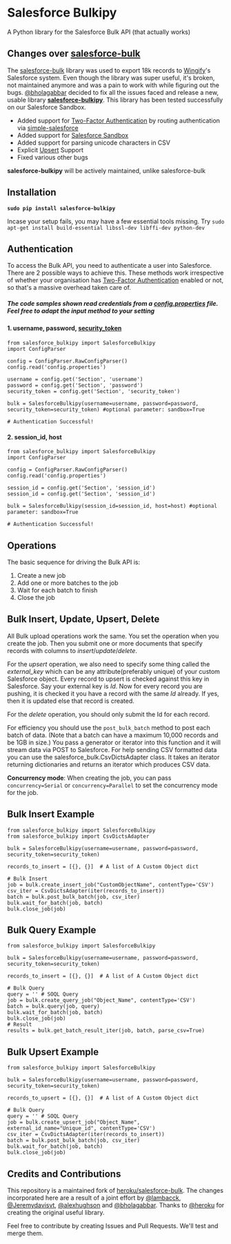 # Salesforce Bulkipy

A Python library for the Salesforce Bulk API (that actually works)

## Changes over [salesforce-bulk](https://github.com/heroku/salesforce-bulk)

The [salesforce-bulk](https://github.com/heroku/salesforce-bulk) library was used to export 18k records to [Wingify](https://github.com/wingify)'s Salesforce system. Even though the library was super useful, it's broken, not maintained anymore and was a pain to work with while figuring out the bugs. [@bholagabbar](https://github.com/bholagabbar) decided to fix all the issues faced and release a new, usable library [**salesforce-bulkipy**](https://pypi.python.org/pypi/salesforce-bulkipy/1.0). This library has been tested successfully on our Salesforce Sandbox.

* Added support for [Two-Factor Authentication](https://developer.salesforce.com/docs/atlas.en-us.identityImplGuide.meta/identityImplGuide/security_require_two-factor_authentication.htm) by routing authentication via [simple-salesforce](https://github.com/simple-salesforce/simple-salesforce)
* Added support for [Salesforce Sandbox](https://test.salesforce.com)
* Added support for parsing unicode characters in CSV
* Explicit [Upsert](https://developer.salesforce.com/docs/atlas.en-us.api.meta/api/sforce_api_calls_upsert.htm) Support
* Fixed various other bugs

**salesforce-bulkipy** will be actively maintained, unlike salesforce-bulk

## Installation

**```sudo pip install salesforce-bulkipy```**

Incase your setup fails, you may have a few essential tools missing. Try
`sudo apt-get install build-essential libssl-dev libffi-dev python-dev`


## Authentication

To access the Bulk API, you need to authenticate a user into Salesforce. There are 2 possible ways to achieve this. These methods work irrespective of whether your organisation has [Two-Factor Authentication](https://developer.salesforce.com/docs/atlas.en-us.identityImplGuide.meta/identityImplGuide/security_require_two-factor_authentication.htm) enabled or not, so that's a massive overhead taken care of.

##### The code samples shown read credentials from a [config.properties](https://docs.python.org/2/library/configparser.html) file. Feel free to adapt the input method to your setting

#### 1. username, password, [security_token](https://success.salesforce.com/answers?id=90630000000glADAAY)
```
from salesforce_bulkipy import SalesforceBulkipy
import ConfigParser

config = ConfigParser.RawConfigParser()
config.read('config.properties')

username = config.get('Section', 'username')
password = config.get('Section', 'password')
security_token = config.get('Section', 'security_token')

bulk = SalesforceBulkipy(username=username, password=password, security_token=security_token) #optional parameter: sandbox=True

# Authentication Successful!
```

#### 2. session_id, host
```
from salesforce_bulkipy import SalesforceBulkipy
import ConfigParser

config = ConfigParser.RawConfigParser()
config.read('config.properties')

session_id = config.get('Section', 'session_id')
session_id = config.get('Section', 'session_id')

bulk = SalesforceBulkipy(session_id=session_id, host=host) #optional parameter: sandbox=True

# Authentication Successful!
```

## Operations

The basic sequence for driving the Bulk API is:

1. Create a new job
2. Add one or more batches to the job
3. Wait for each batch to finish
4. Close the job

## Bulk Insert, Update, Upsert, Delete

All Bulk upload operations work the same. You set the operation when you create the
job. Then you submit one or more documents that specify records with columns to
*insert*/*update*/*delete*.

For the *upsert* operation, we also need to specify
 some thing called the *external_key* which can be any attribute(preferably unique) of your custom Salesforce object. Every record to upsert is checked against
 this key in Salesforce. Say your external key is *Id*. Now for every record you
  are pushing, it is checked it you have a record with the same *Id* already. If yes,
  then it is updated else that record is created.

 For the *delete* operation, you should only submit the Id for each record.

For efficiency you should use the `post_bulk_batch` method to post each batch of
data. (Note that a batch can have a maximum 10,000 records and be 1GB in size.)
You pass a generator or iterator into this function and it will stream data via
POST to Salesforce. For help sending CSV formatted data you can use the
salesforce_bulk.CsvDictsAdapter class. It takes an iterator returning dictionaries
and returns an iterator which produces CSV data.


**Concurrency mode**: When creating the job, you can pass `concurrency=Serial` or `concurrency=Parallel` to set the
concurrency mode for the job.


## Bulk Insert Example

```
from salesforce_bulkipy import SalesforceBulkipy
from salesforce_bulkipy import CsvDictsAdapter

bulk = SalesforceBulkipy(username=username, password=password, security_token=security_token)

records_to_insert = [{}, {}]  # A list of A Custom Object dict

# Bulk Insert
job = bulk.create_insert_job("CustomObjectName", contentType='CSV')
csv_iter = CsvDictsAdapter(iter(records_to_insert))
batch = bulk.post_bulk_batch(job, csv_iter)
bulk.wait_for_batch(job, batch)
bulk.close_job(job)
```


## Bulk Query Example

```
from salesforce_bulkipy import SalesforceBulkipy

bulk = SalesforceBulkipy(username=username, password=password, security_token=security_token)

records_to_insert = [{}, {}]  # A list of A Custom Object dict

# Bulk Query
query = '' # SOQL Query
job = bulk.create_query_job("Object_Name", contentType='CSV')
batch = bulk.query(job, query)
bulk.wait_for_batch(job, batch)
bulk.close_job(job)
# Result
results = bulk.get_batch_result_iter(job, batch, parse_csv=True)
```

## Bulk Upsert Example

```
from salesforce_bulkipy import SalesforceBulkipy

bulk = SalesforceBulkipy(username=username, password=password, security_token=security_token)

records_to_upsert = [{}, {}]  # A list of A Custom Object dict

# Bulk Query
query = '' # SOQL Query
job = bulk.create_upsert_job("Object_Name", external_id_name="Unique_id", contentType='CSV')
csv_iter = CsvDictsAdapter(iter(records_to_insert))
batch = bulk.post_bulk_batch(job, csv_iter)
bulk.wait_for_batch(job, batch)
bulk.close_job(job)
```

## Credits and Contributions

This repository is a maintained fork of [heroku/salesforce-bulk](https://github.com/heroku/salesforce-bulk). The changes incorporated here are a result of a joint effort by [@lambacck](https://github.com/lambacck), [@Jeremydavisvt](https://github.com/Jeremydavisvt), [@alexhughson](https://github.com/alexhughson) and [@bholagabbar](https://github.com/bholagabbar). Thanks to [@heroku](https://github.com/heroku) for creating the original useful library.

Feel free to contribute by creating Issues and Pull Requests. We'll test and merge them.